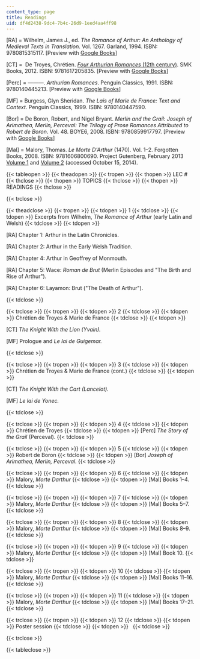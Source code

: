 ```yaml
---
content_type: page
title: Readings
uid: df4d2438-9dc4-7b4c-26d9-1eed4aa4ff98
---
```


\[RA\] = Wilhelm, James J., ed. _The Romance of Arthur: An Anthology of Medieval Texts in Translation_. Vol. 1267. Garland, 1994. ISBN: 9780815315117. \[Preview with [Google Books](http://books.google.com/books?id=iN6dg0D0gu0C&pg=PAfrontcover)\]

\[CT\] =  De Troyes, Chrétien. [_Four Arthurian Romances_ (12th century)](http://www.gutenberg.org/files/831/831-h/831-h.htm#link2H_4_0005). SMK Books, 2012. ISBN: 9781617205835. \[Preview with [Google Books](http://books.google.com/books?id=waFGMOsQi98C&pg=PAfrontcover)\]

\[Perc\] = ———. _Arthurian Romances_. Penguin Classics, 1991. ISBN: 9780140445213. \[Preview with [Google Books](http://books.google.com/books?id=KtvzObSSUugC&pg=PAfrontcover)\]

\[MF\] = Burgess, Glyn Sheridan. _The Lais of Marie de France: Text and Context_. Penguin Classics, 1999. ISBN: 9780140447590.

\[Bor\] = De Boron, Robert, and Nigel Bryant. _Merlin and the Grail: Joseph of Arimathea, Merlin, Perceval: The Trilogy of Prose Romances Attributed to Robert de Boron_. Vol. 48. BOYE6, 2008. ISBN: 9780859917797. \[Preview with [Google Books](http://books.google.com/books?id=-Mz3sEURhiQC&pg=PAfrontcover)\]

\[Mal\] = Malory, Thomas. _Le Morte D'Arthur_ (1470). Vol. 1–2. Forgotten Books, 2008. ISBN: 9781606800690. Project Gutenberg, February 2013 [Volume 1](http://www.gutenberg.org/files/1251/1251-h/1251-h.htm) and [Volume 2](http://www.gutenberg.org/files/1252/1252-h/1252-h.htm) (accessed October 15, 2014).

{{< tableopen >}}
{{< theadopen >}}
{{< tropen >}}
{{< thopen >}}
LEC #
{{< thclose >}}
{{< thopen >}}
TOPICS
{{< thclose >}}
{{< thopen >}}
READINGS
{{< thclose >}}

{{< trclose >}}

{{< theadclose >}}
{{< tropen >}}
{{< tdopen >}}
1
{{< tdclose >}}
{{< tdopen >}}
Excerpts from Wilhelm, _The Romance of Arthur_ (early Latin and Welsh)
{{< tdclose >}}
{{< tdopen >}}


\[RA\] Chapter 1: Arthur in the Latin Chronicles.

\[RA\] Chapter 2: Arthur in the Early Welsh Tradition.

\[RA\] Chapter 4: Arthur in Geoffrey of Monmouth.

\[RA\] Chapter 5: Wace: _Roman de Brut_ (Merlin Episodes and "The Birth and Rise of Arthur").

\[RA\] Chapter 6: Layamon: Brut ("The Death of Arthur").


{{< tdclose >}}

{{< trclose >}}
{{< tropen >}}
{{< tdopen >}}
2
{{< tdclose >}}
{{< tdopen >}}
Chrétien de Troyes & Marie de France
{{< tdclose >}}
{{< tdopen >}}


\[CT\] _The Knight With the Lion (Yvain)._

\[MF\] Prologue and _Le lai de Guigemar._


{{< tdclose >}}

{{< trclose >}}
{{< tropen >}}
{{< tdopen >}}
3
{{< tdclose >}}
{{< tdopen >}}
Chrétien de Troyes & Marie de France (cont.)
{{< tdclose >}}
{{< tdopen >}}


\[CT\] _The Knight With the Cart (Lancelot)._

\[MF\] _Le lai de Yonec._


{{< tdclose >}}

{{< trclose >}}
{{< tropen >}}
{{< tdopen >}}
4
{{< tdclose >}}
{{< tdopen >}}
Chrétien de Troyes
{{< tdclose >}}
{{< tdopen >}}
\[Perc\] _The Story of the Grail_ (Perceval).
{{< tdclose >}}

{{< trclose >}}
{{< tropen >}}
{{< tdopen >}}
5
{{< tdclose >}}
{{< tdopen >}}
Robert de Boron
{{< tdclose >}}
{{< tdopen >}}
\[Bor\] _Joseph of Arimathea, Merlin, Perceval._
{{< tdclose >}}

{{< trclose >}}
{{< tropen >}}
{{< tdopen >}}
6
{{< tdclose >}}
{{< tdopen >}}
Malory, _Morte Darthur_
{{< tdclose >}}
{{< tdopen >}}
\[Mal\] Books 1–4.
{{< tdclose >}}

{{< trclose >}}
{{< tropen >}}
{{< tdopen >}}
7
{{< tdclose >}}
{{< tdopen >}}
Malory, _Morte Darthur_
{{< tdclose >}}
{{< tdopen >}}
\[Mal\] Books 5–7.
{{< tdclose >}}

{{< trclose >}}
{{< tropen >}}
{{< tdopen >}}
8
{{< tdclose >}}
{{< tdopen >}}
Malory, _Morte Darthur_
{{< tdclose >}}
{{< tdopen >}}
\[Mal\] Books 8–9.
{{< tdclose >}}

{{< trclose >}}
{{< tropen >}}
{{< tdopen >}}
9
{{< tdclose >}}
{{< tdopen >}}
Malory, _Morte Darthur_
{{< tdclose >}}
{{< tdopen >}}
\[Mal\] Book 10.
{{< tdclose >}}

{{< trclose >}}
{{< tropen >}}
{{< tdopen >}}
10
{{< tdclose >}}
{{< tdopen >}}
Malory, _Morte Darthur_
{{< tdclose >}}
{{< tdopen >}}
\[Mal\] Books 11–16.
{{< tdclose >}}

{{< trclose >}}
{{< tropen >}}
{{< tdopen >}}
11
{{< tdclose >}}
{{< tdopen >}}
Malory, _Morte Darthur_
{{< tdclose >}}
{{< tdopen >}}
\[Mal\] Books 17–21.
{{< tdclose >}}

{{< trclose >}}
{{< tropen >}}
{{< tdopen >}}
12
{{< tdclose >}}
{{< tdopen >}}
Poster session
{{< tdclose >}}
{{< tdopen >}}
 
{{< tdclose >}}

{{< trclose >}}

{{< tableclose >}}